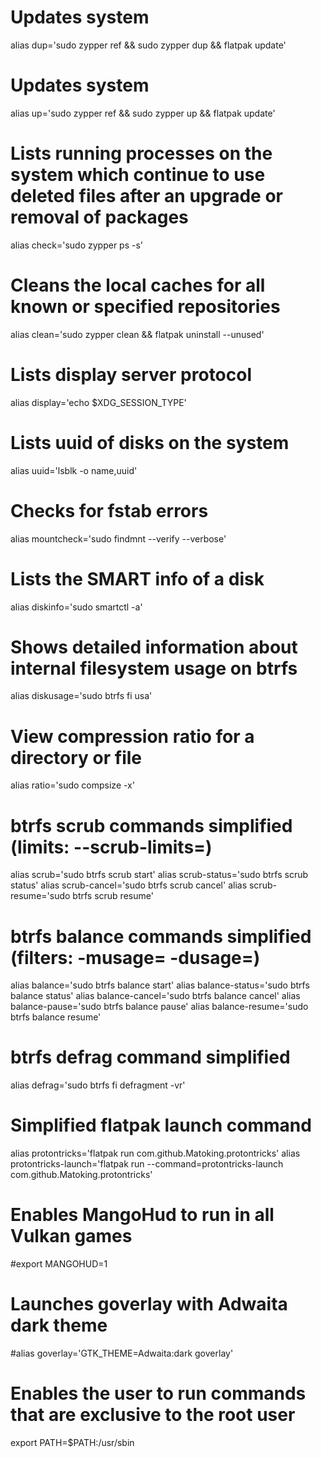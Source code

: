 # Updates system
alias dup='sudo zypper ref && sudo zypper dup && flatpak update'

# Updates system
alias up='sudo zypper ref && sudo zypper up && flatpak update'

# Lists running processes on the system which continue to use deleted files after an upgrade or removal of packages
alias check='sudo zypper ps -s'

# Cleans the local caches for all known or specified repositories
alias clean='sudo zypper clean && flatpak uninstall --unused'

# Lists display server protocol
alias display='echo $XDG_SESSION_TYPE'

# Lists uuid of disks on the system
alias uuid='lsblk -o name,uuid'

# Checks for fstab errors
alias mountcheck='sudo findmnt --verify --verbose'

# Lists the SMART info of a disk
alias diskinfo='sudo smartctl -a'

# Shows detailed information about internal filesystem usage on btrfs
alias diskusage='sudo btrfs fi usa'

# View compression ratio for a directory or file
alias ratio='sudo compsize -x'

# btrfs scrub commands simplified (limits: --scrub-limits=)
alias scrub='sudo btrfs scrub start'
alias scrub-status='sudo btrfs scrub status'
alias scrub-cancel='sudo btrfs scrub cancel'
alias scrub-resume='sudo btrfs scrub resume'

# btrfs balance commands simplified (filters: -musage= -dusage=)
alias balance='sudo btrfs balance start'
alias balance-status='sudo btrfs balance status'
alias balance-cancel='sudo btrfs balance cancel'
alias balance-pause='sudo btrfs balance pause'
alias balance-resume='sudo btrfs balance resume'

# btrfs defrag command simplified
alias defrag='sudo btrfs fi defragment -vr'

# Simplified flatpak launch command
alias protontricks='flatpak run com.github.Matoking.protontricks'
alias protontricks-launch='flatpak run --command=protontricks-launch com.github.Matoking.protontricks'

# Enables MangoHud to run in all Vulkan games
#export MANGOHUD=1

# Launches goverlay with Adwaita dark theme
#alias goverlay='GTK_THEME=Adwaita:dark goverlay'

# Enables the user to run commands that are exclusive to the root user
export PATH=$PATH:/usr/sbin
